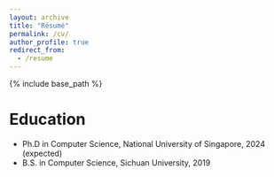 ```yaml
---
layout: archive
title: "Résumé"
permalink: /cv/
author_profile: true
redirect_from:
  - /resume
---
```


{% include base_path %}

Education
======
* Ph.D in Computer Science, National University of Singapore, 2024 (expected)
* B.S. in Computer Science, Sichuan University, 2019

<!-- 
Publications
======
  <ul>{% for post in site.publications reversed %}
    {% include archive-single-cv.html %}
  {% endfor %}</ul>
  
Talks
======
  <ul>{% for post in site.talks reversed %}
    {% include archive-single-talk-cv.html  %}
   {% endfor %}</ul>

<div style='display: none'>

Teaching
 ======
   <ul>{% for post in site.teaching reversed %}
     {% include archive-single-cv.html %}
    {% endfor %}</ul>
  
Service and leadership
 ======
 * 

 </div>

-->
